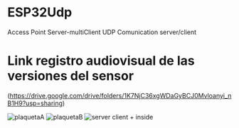 # ESP32Udp
Access Point
Server-multiClient
UDP Comunication server/client

# Link registro audiovisual de las versiones del sensor
(https://drive.google.com/drive/folders/1K7NjC36xgWDaGyBCJ0Mvloanyi_nB1H9?usp=sharing)

![plaquetaA](https://user-images.githubusercontent.com/41321821/176370175-58f29e53-148e-47a6-94f6-94033b3c3068.jpg)
![plaquetaB](https://user-images.githubusercontent.com/41321821/176370195-f1a280a0-7a35-4c0c-9aae-560e71cc0b96.jpg)
![server client + inside](https://user-images.githubusercontent.com/41321821/179434536-7f1d4431-6ce5-4ccc-918c-ec5f4596418d.jpg)

